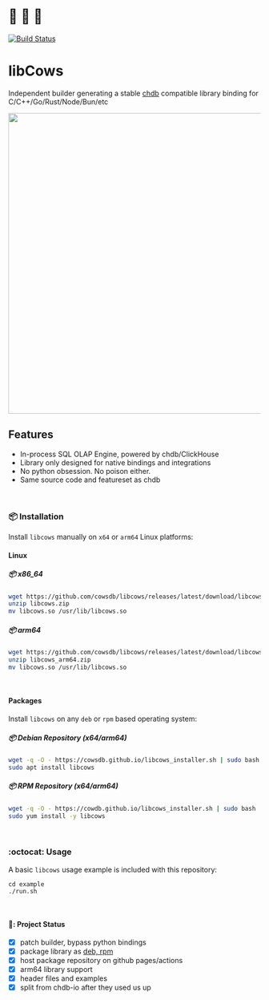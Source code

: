 # 🐄 🐄 🐄

[![Build Status](https://github.com/metrico/libcows/actions/workflows/build_lib.yml/badge.svg)](https://github.com/metrico/libcows/actions/workflows/build_lib.yml)

# libCows

Independent builder generating a stable [chdb](https://github.com/chdb-io/chdb) compatible library binding for C/C++/Go/Rust/Node/Bun/etc

<img src="https://github.com/cowsdb/cowsdb/assets/1423657/7d937499-9512-4a5f-b832-7a689112fc1e" width=600>

<br>

## Features
- In-process SQL OLAP Engine, powered by chdb/ClickHouse
- Library only designed for native bindings and integrations
- No python obsession. No poison either.
- Same source code and featureset as chdb

<br>

### :package: Installation
Install `libcows` manually on `x64` or `arm64` Linux platforms:


#### Linux
##### 📦 x86_64
```bash
wget https://github.com/cowsdb/libcows/releases/latest/download/libcows.zip
unzip libcows.zip
mv libcows.so /usr/lib/libcows.so
```
##### 📦 arm64
```bash
wget https://github.com/cowsdb/libcows/releases/latest/download/libcows_arm64.zip
unzip libcows_arm64.zip
mv libcows.so /usr/lib/libcows.so
```
<br>

#### Packages
Install `libcows` on any `deb` or `rpm` based operating system:

##### :package: Debian Repository _(x64/arm64)_
```bash
wget -q -O - https://cowsdb.github.io/libcows_installer.sh | sudo bash
sudo apt install libcows
```

##### :package: RPM Repository _(x64/arm64)_
```bash
wget -q -O - https://cowdb.github.io/libcows_installer.sh | sudo bash
sudo yum install -y libcows
```


<br>

### :octocat: Usage
A basic `libcows` usage example is included with this repository:
```
cd example
./run.sh
```

<br>

#### 🚧: Project Status
- [x] patch builder, bypass python bindings
- [x] package library as [deb, rpm](https://github.com/metrico/libchdb/releases)
- [x] host package repository on github pages/actions
- [x] arm64 library support
- [x] header files and examples
- [x] split from chdb-io after they used us up
